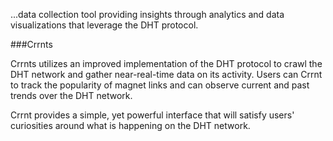 ...data collection tool providing insights through analytics and data visualizations that leverage the DHT protocol.

###Crrnts

Crrnts utilizes an improved implementation of the DHT protocol to crawl the DHT network and gather near-real-time data on its activity. Users can Crrnt to track the popularity of magnet links and can observe current and past trends over the DHT network.

Crrnt provides a simple, yet powerful interface that will satisfy users' curiosities around what is happening on the DHT network.